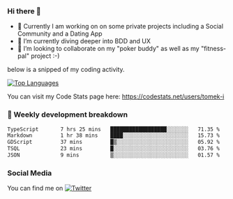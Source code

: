 ### Hi there 👋


- 🔭 Currently I am working on on some private projects including a Social Community and a Dating App
- 🌱 I’m currently diving deeper into BDD and UX
- 👯 I’m looking to collaborate on my "poker buddy" as well as my "fitness-pal" project :-)

below is a snipped of my coding activity.
<!--
**tomek-i/tomek-i** is a ✨ _special_ ✨ repository because its `README.md` (this file) appears on your GitHub profile.

Here are some ideas to get you started:

- 🔭 I’m currently working on ...
- 🌱 I’m currently learning ...
- 👯 I’m looking to collaborate on ...
- 🤔 I’m looking for help with ...
- 💬 Ask me about ...
- 📫 How to reach me: ...
- 😄 Pronouns: ...
- ⚡ Fun fact: ...
-->
[![Top Languages](https://github-readme-stats.vercel.app/api/top-langs/?username=tomek-i&layout=compact)](https://github.com/tomek-i)

You can visit my Code Stats page here: https://codestats.net/users/tomek-i

### 💬 Weekly development breakdown
<!--START_SECTION:waka-->

```txt
TypeScript       7 hrs 25 mins   ██████████████████░░░░░░░   71.35 %
Markdown         1 hr 38 mins    ████░░░░░░░░░░░░░░░░░░░░░   15.73 %
GDScript         37 mins         █▒░░░░░░░░░░░░░░░░░░░░░░░   05.92 %
TSQL             23 mins         █░░░░░░░░░░░░░░░░░░░░░░░░   03.76 %
JSON             9 mins          ▒░░░░░░░░░░░░░░░░░░░░░░░░   01.57 %
```

<!--END_SECTION:waka-->

<!-- Actual text -->

### Social Media
You can find me on [![Twitter][1.2]][1]

<!-- Icons -->

[1.2]: http://i.imgur.com/wWzX9uB.png 


<!-- Links to your social media accounts -->

[1]: https://twitter.com/tomek_i
